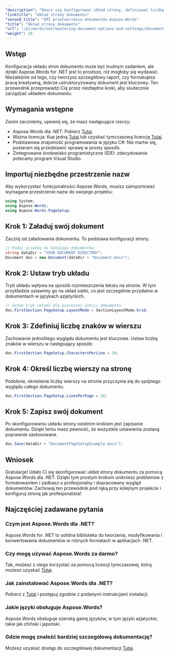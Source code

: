 ```yaml
---
"description": "Naucz się konfigurować układ strony, definiować liczbę znaków w wierszu i optymalizować wygląd dokumentu za pomocą prostych i praktycznych kroków. Idealne dla programistów na każdym poziomie zaawansowania."
"linktitle": "Układ strony dokumentu"
"second_title": "API przetwarzania dokumentów Aspose.Words"
"title": "Układ strony dokumentu"
"url": "/pl/words/net/mastering-document-options-and-settings/document-page-layout/"
"weight": 10
---
```


## Wstęp

Konfiguracja układu stron dokumentu może być trudnym zadaniem, ale dzięki Aspose.Words for .NET jest to prostsze, niż mogłoby się wydawać. Niezależnie od tego, czy tworzysz szczegółowy raport, czy formatujesz pracę kreatywną, dobrze ustrukturyzowany dokument jest kluczowy. Ten przewodnik przeprowadzi Cię przez niezbędne kroki, aby skutecznie zarządzać układem dokumentu.

## Wymagania wstępne

Zanim zaczniemy, upewnij się, że masz następujące rzeczy:

- Aspose.Words dla .NET: Pobierz [Tutaj](https://releases.aspose.com/words/net/).
- Ważna licencja: Kup jedną [Tutaj](https://purchase.aspose.com/buy) lub uzyskać tymczasową licencję [Tutaj](https://purchase.aspose.com/temporary-license/).
- Podstawowa znajomość programowania w języku C#: Nie martw się, postaram się przedstawić sprawę w prosty sposób.
- Zintegrowane środowisko programistyczne (IDE): zdecydowanie polecamy program Visual Studio.

## Importuj niezbędne przestrzenie nazw

Aby wykorzystać funkcjonalności Aspose.Words, musisz zaimportować wymagane przestrzenie nazw do swojego projektu:

```csharp
using System;
using Aspose.Words;
using Aspose.Words.PageSetup;
```

## Krok 1: Załaduj swój dokument

Zacznij od załadowania dokumentu. To podstawa konfiguracji strony.

```csharp
// Podaj ścieżkę do katalogu dokumentów.
string dataDir = "YOUR DOCUMENT DIRECTORY";
Document doc = new Document(dataDir + "Document.docx");
```

## Krok 2: Ustaw tryb układu

Tryb układu wpływa na sposób rozmieszczenia tekstu na stronie. W tym przykładzie ustawimy go na układ siatki, co jest szczególnie przydatne w dokumentach w językach azjatyckich.

```csharp
// Ustaw tryb układu dla pierwszej sekcji dokumentu.
doc.FirstSection.PageSetup.LayoutMode = SectionLayoutMode.Grid;
```

## Krok 3: Zdefiniuj liczbę znaków w wierszu

Zachowanie jednolitego wyglądu dokumentu jest kluczowe. Ustaw liczbę znaków w wierszu w następujący sposób:

```csharp
doc.FirstSection.PageSetup.CharactersPerLine = 30;
```

## Krok 4: Określ liczbę wierszy na stronę

Podobnie, określenie liczby wierszy na stronie przyczynia się do spójnego wyglądu całego dokumentu.

```csharp
doc.FirstSection.PageSetup.LinesPerPage = 10;
```

## Krok 5: Zapisz swój dokument

Po skonfigurowaniu układu strony ostatnim krokiem jest zapisanie dokumentu. Dzięki temu masz pewność, że wszystkie ustawienia zostaną poprawnie zastosowane.

```csharp
doc.Save(dataDir + "DocumentPageSetupExample.docx");
```

## Wniosek

Gratulacje! Udało Ci się skonfigurować układ strony dokumentu za pomocą Aspose.Words dla .NET. Dzięki tym prostym krokom unikniesz problemów z formatowaniem i zadbasz o profesjonalny i dopracowany wygląd dokumentów. Zachowaj ten przewodnik pod ręką przy kolejnym projekcie i konfiguruj stronę jak profesjonalista!

## Najczęściej zadawane pytania

### Czym jest Aspose.Words dla .NET?
Aspose.Words for .NET to solidna biblioteka do tworzenia, modyfikowania i konwertowania dokumentów w różnych formatach w aplikacjach .NET.

### Czy mogę używać Aspose.Words za darmo?
Tak, możesz z niego korzystać za pomocą licencji tymczasowej, którą możesz uzyskać [Tutaj](https://purchase.aspose.com/temporary-license/).

### Jak zainstalować Aspose.Words dla .NET?
Pobierz z [Tutaj](https://releases.aspose.com/words/net/) i postępuj zgodnie z podanymi instrukcjami instalacji.

### Jakie języki obsługuje Aspose.Words?
Aspose.Words obsługuje szeroką gamę języków, w tym języki azjatyckie, takie jak chiński i japoński.

### Gdzie mogę znaleźć bardziej szczegółową dokumentację?
Możesz uzyskać dostęp do szczegółowej dokumentacji [Tutaj](https://reference.aspose.com/words/net/).